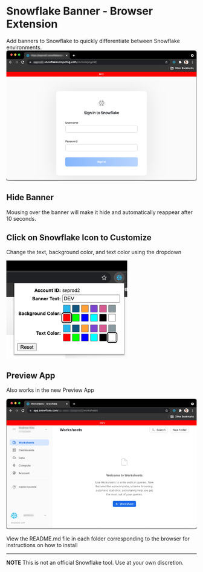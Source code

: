 # Snowflake Banner - Browser Extension
Add banners to Snowflake to quickly differentiate between Snowflake environments.
![Snowflake Banner](Screenshots/SnowflakeBanner.png)

## Hide Banner
Mousing over the banner will make it hide and automatically reappear after 10 seconds.

## Click on Snowflake Icon to Customize
Change the text, background color, and text color using the dropdown

![Customize the Banner](Screenshots/CustomizeBanner.png)

## Preview App
Also works in the new Preview App

![Compatible with Preview App](Screenshots/PreviewApp.png)

View the README.md file in each folder corresponding to the browser for instructions on how to install

---

**NOTE** This is not an official Snowflake tool. Use at your own discretion.